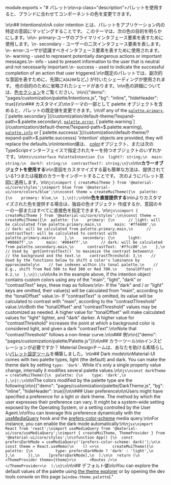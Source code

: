 module.exports = "# パレット\n\n<p class=\"description\">パレットを使用すると、ブランドに合わせてコンポーネントの色を変更できます。</p>\n\n## Intentions\n\nA color intention とは、パレットをアプリケーション内の特定の意図にマッピングすることです。 このテーマは、次の色の目的を明らかにします。\n\n- primary-ユーザのプライマリインタフェース要素を表すために使用します。\n- secondary - ユーザーの二次インタフェース要素を表します。\n- error-ユーザが認識すべきインタフェース要素を表すために使用されます。\n- warning - used to represent potentially dangerous actions or important messages.\n- info - used to present information to the user that is neutral and not necessarily important.\n- success - used to indicate the successful completion of an action that user triggered.\n\n既定のパレットでは、副次的な意図を表すために、先頭に`A`(`A200`など。) が付いたシェーディングが使用されます。 他の目的のために省略されたシェードがあります。\n\n色の詳細については、[色セクション](/customization/color/)をご覧ください。\n\n{{\"demo\": \"pages/customization/palette/Intentions.js\", \"bg\": \"inline\", \"hideHeader\": true}}\n\n### カスタマイズ\n\nテーマの一部として palette オブジェクトを含めると、パレットの既定値を変更できます。\n\nIf any of the [`palette.primary`](/customization/default-theme/?expand-path=$.palette.primary), [`palette.secondary`](/customization/default-theme/?expand-path=$.palette.secondary), [`palette.error`](/customization/default-theme/?expand-path=$.palette.error), [`palette.warning`](/customization/default-theme/?expand-path=$.palette.warning), [`palette.info`](/customization/default-theme/?expand-path=$.palette.info) or [`palette.successs`](/customization/default-theme/?expand-path=$.palette.successs) 'intention' objects are provided, they will replace the defaults.\n\nIntention値は、 [color](/customization/color/)オブジェクト、または次のTypeScriptインターフェイスで指定されたキーを持つオブジェクトのいずれかです。\n\n```ts\ninterface PaletteIntention {\n  light?: string;\n  main: string;\n  dark?: string;\n  contrastText?: string;\n}\n```\n\n**カラーオブジェクトを使用する**\n\n意図をカスタマイズする最も簡単な方法は、提供されている1つまたは複数のカラーをインポートすることです。 次のようにパレット意図に適用します。\n\n```js\nimport { createMuiTheme } from '@material-ui/core/styles';\nimport blue from '@material-ui/core/colors/blue';\n\nconst theme = createMuiTheme({\n  palette: {\n    primary: blue,\n  },\n});\n```\n\n**色を直接提供する**\n\nよりカスタマイズされた色を提供する場合は、独自の色オブジェクト 作成するか、意図のキーの一部またはすべてに直接色を指定できます。\n\n```js\nimport { createMuiTheme } from '@material-ui/core/styles';\n\nconst theme = createMuiTheme({\n  palette: {\n    primary: {\n      // light: will be calculated from palette.primary.main,\n      main: '#ff4400',\n      // dark: will be calculated from palette.primary.main,\n      // contrastText: will be calculated to contrast with palette.primary.main\n    },\n    secondary: {\n      light: '#0066ff',\n      main: '#0044ff',\n      // dark: will be calculated from palette.secondary.main,\n      contrastText: '#ffcc00',\n    },\n    // Used by `getContrastText()` to maximize the contrast between\n    // the background and the text.\n    contrastThreshold: 3,\n    // Used by the functions below to shift a color's luminance by approximately\n    // two indexes within its tonal palette.\n    // E.g., shift from Red 500 to Red 300 or Red 700.\n    tonalOffset: 0.2,\n  },\n});\n```\n\nAs in the example above, if the intention object contains custom colors using any of the \"main\", \"light\", \"dark\" or \"contrastText\" keys, these map as follows:\n\n- If the \"dark\" and / or \"light\" keys are omitted, their value(s) will be calculated from \"main\", according to the \"tonalOffset\" value.\n- If \"contrastText\" is omitted, its value will be calculated to contrast with \"main\", according to the \"contrastThreshold\" value.\n\nBoth the \"tonalOffset\" and \"contrastThreshold\" values may be customized as needed. A higher value for \"tonalOffset\" will make calculated values for \"light\" lighter, and \"dark\" darker. A higher value for \"contrastThreshold\" increases the point at which a background color is considered light, and given a dark \"contrastText\".\n\nNote that \"contrastThreshold\" follows a non-linear curve.\n\n### 例\n\n{{\"demo\": \"pages/customization/palette/Palette.js\"}}\n\n## カラーツール\n\nインスピレーションが必要ですか？ Material Designチームは、あなたを助ける素晴らしい[パレット設定ツール](/customization/color/#color-tool)を構築しました。\n\n## Dark mode\n\nMaterial-UI comes with two palette types, light (the default) and dark. You can make the theme dark by setting `type: 'dark'`. While it's only a single property value change, internally it modifies several palette values.\n\n```js\nconst darkTheme = createMuiTheme({\n  palette: {\n    type: 'dark',\n  },\n});\n```\n\nThe colors modified by the palette type are the following:\n\n{{\"demo\": \"pages/customization/palette/DarkTheme.js\", \"bg\": \"inline\", \"hideHeader\": true}}\n\n### User preference\n\nUsers might have specified a preference for a light or dark theme. The method by which the user expresses their preference can vary. It might be a system-wide setting exposed by the Operating System, or a setting controlled by the User Agent.\n\nYou can leverage this preference dynamically with the [useMediaQuery](/components/use-media-query/) hook and the [prefers-color-scheme](https://developer.mozilla.org/en-US/docs/Web/CSS/@media/prefers-color-scheme) media query.\n\nFor instance, you can enable the dark mode automatically:\n\n```jsx\nimport React from 'react';\nimport useMediaQuery from '@material-ui/core/useMediaQuery';\nimport { createMuiTheme, ThemeProvider } from '@material-ui/core/styles';\n\nfunction App() {\n  const prefersDarkMode = useMediaQuery('(prefers-color-scheme: dark)');\n\n  const theme = React.useMemo(\n    () =>\n      createMuiTheme({\n        palette: {\n          type: prefersDarkMode ? 'dark' : 'light',\n        },\n      }),\n    [prefersDarkMode],\n  );\n\n  return (\n    <ThemeProvider theme={theme}>\n      <Routes />\n    </ThemeProvider>\n  );\n}\n```\n\n## デフォルト値\n\nYou can explore the default values of the palette using [the theme explorer](/customization/default-theme/?expand-path=$.palette) or by opening the dev tools console on this page (`window.theme.palette`)."